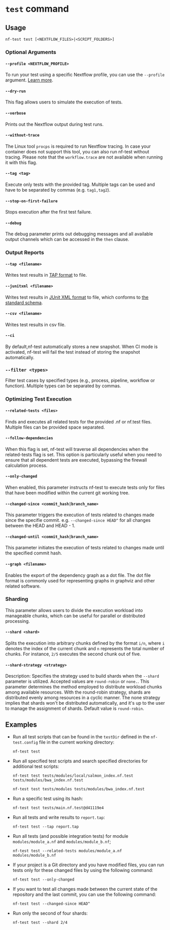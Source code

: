 # `test` command

## Usage

```
nf-test test [<NEXTFLOW_FILES>|<SCRIPT_FOLDERS>]
```

### Optional Arguments

#### `--profile <NEXTFLOW_PROFILE>`

To run your test using a specific Nextflow profile, you can use the `--profile` argument. [Learn more](/docs/configuration#managing-profiles).

#### `--dry-run`

This flag allows users to simulate the execution of tests.

#### `--verbose`

Prints out the Nextflow output during test runs.

#### `--without-trace`

The Linux tool `procps` is required to run Nextflow tracing. In case your container does not support this tool, you can also run nf-test without tracing. Please note that the `workflow.trace` are not available when running it with this flag.

#### `--tag <tag>`

Execute only tests with the provided tag. Multiple tags can be used and have to be separated by commas (e.g. `tag1,tag2`).

#### `--stop-on-first-failure`

Stops execution after the first test failure.

#### `--debug`

The debug parameter prints out debugging messages and all available output channels which can be accessed in the `then` clause.

### Output Reports

#### `--tap <filename>`

Writes test results in [TAP format](https://testanything.org) to file.

#### `--junitxml <filename>`

Writes test results in [JUnit XML format](https://junit.org/) to file, which conforms to [the standard schema](https://github.com/junit-team/junit5/blob/242f3b3ef84cfd96c9de26992588812a68cdef8b/platform-tests/src/test/resources/jenkins-junit.xsd).

#### `--csv <filename>`

Writes test results in csv file.

#### `--ci`

By default,nf-test automatically stores a new snapshot. When CI mode is activated, nf-test will fail the test instead of storing the snapshot automatically.


### `--filter <types>`

Filter test cases by specified types (e.g., process, pipeline, workflow or function). Multiple types can be separated by commas.


### Optimizing Test Execution

#### `--related-tests <files>`

Finds and executes all related tests for the provided .nf or nf.test files. Multiple files can be provided space separated.

#### `--follow-dependencies`

When this flag is set, nf-test will traverse all dependencies when the related-tests flag is set.
This option is particularly useful when you need to ensure that
all dependent tests are executed, bypassing the firewall calculation process.

#### `--only-changed`

When enabled, this parameter instructs nf-test to execute tests only for files that have been modified within the
current git working tree.

#### `--changed-since <commit_hash|branch_name>`

This parameter triggers the execution of tests related to changes made since the specifie commit.
e.g. `--changed-since HEAD^` for all changes between the HEAD and HEAD - 1.

#### `--changed-until <commit_hash|branch_name>`

This parameter initiates the execution of tests related to changes made until the specified commit hash.

#### `--graph <filename>`

Enables the export of the dependency graph as a dot file.
The dot file format is commonly used for representing graphs in graphviz and other related software.

### Sharding 

This parameter allows users to divide the execution workload into manageable chunks, which can be useful for
parallel or distributed processing.

#### `--shard <shard>`
Splits the execution into arbitrary chunks defined by the format `i/n`, where `i` denotes the index of the current
chunk and `n` represents the total number of chunks. For instance, `2/5` executes the second chunk out of five.

#### `--shard-strategy <strategy>`
Description: Specifies the strategy used to build shards when the `--shard` parameter is utilized.
Accepted values are `round-robin` or `none.`. This parameter determines the method employed to distribute workload
chunks among available resources. With the round-robin strategy, shards are distributed evenly among resources in
a cyclic manner. The none strategy implies that shards won't be distributed automatically, and it's up to the
user to manage the assignment of shards. Default value is `round-robin`.

## Examples

- Run all test scripts that can be found in the `testDir` defined in the `nf-test.config` file in the current working directory:

  ```
  nf-test test
  ```

- Run all specified test scripts and search specified directories for additional test scripts:

  ```
  nf-test test tests/modules/local/salmon_index.nf.test tests/modules/bwa_index.nf.test

  nf-test test tests/modules tests/modules/bwa_index.nf.test
  ```

- Run a specific test using its hash:

  ```
  nf-test test tests/main.nf.test@d41119e4
  ```

- Run all tests and write results to `report.tap`:

  ```
  nf-test test --tap report.tap
  ```

- Run all tests (and possible integration tests) for module `modules/module_a.nf` and `modules/module_b.nf`;

  ```
  nf-test test --related-tests modules/module_a.nf modules/module_b.nf
  ```
  
- If your project is a Git directory and you have modified files, you can run tests only for these changed files by
using the following command:

  ```
  nf-test test --only-changed
  ```
  
- If you want to test all changes made between the current state of the repository and the last commit,
you can use the following command:

  ```
  nf-test test --changed-since HEAD^
  ```

- Run only the second of four shards:

  ```
  nf-test test --shard 2/4 
  ```
